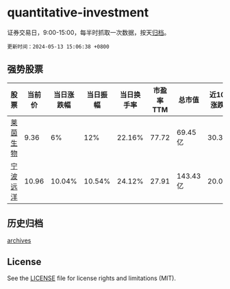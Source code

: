 # quantitative-investment

证券交易日，9:00-15:00，每半时抓取一次数据，按天[归档](archives)。

`更新时间：2024-05-13 15:06:38 +0800`

## 强势股票

|股票|当前价|当日涨跌幅|当日振幅|当日换手率|市盈率TTM|总市值|近10日涨跌幅|
|----|----|----|----|----|----|----|----|
|[莱茵生物](https://xueqiu.com/S/SZ002166)|9.36|6%|12%|22.16%|77.72|69.45亿|30.36%|
|[宁波远洋](https://xueqiu.com/S/SH601022)|10.96|10.04%|10.54%|24.12%|27.91|143.43亿|20.04%|

## 历史归档

[archives](archives)

## License

See the [LICENSE](LICENSE) file for license rights and limitations (MIT).